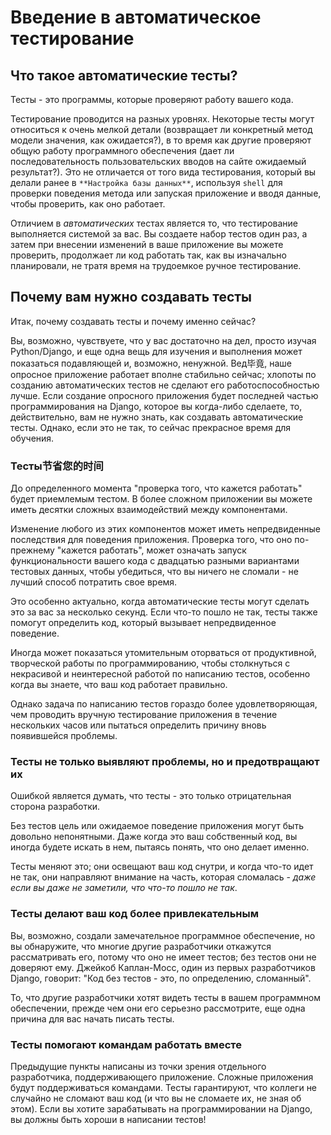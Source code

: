 # Введение в автоматическое тестирование

## Что такое автоматические тесты?

Тесты - это программы, которые проверяют работу вашего кода.

Тестирование проводится на разных уровнях. Некоторые тесты могут относиться к очень мелкой детали (возвращает ли конкретный метод модели значения, как ожидается?), в то время как другие проверяют общую работу программного обеспечения (дает ли последовательность пользовательских вводов на сайте ожидаемый результат?). Это не отличается от того вида тестирования, который вы делали ранее в `**Настройка базы данных**`, используя `shell` для проверки поведения метода или запуская приложение и вводя данные, чтобы проверить, как оно работает.

Отличием в _автоматических_ тестах является то, что тестирование выполняется системой за вас. Вы создаете набор тестов один раз, а затем при внесении изменений в ваше приложение вы можете проверить, продолжает ли код работать так, как вы изначально планировали, не тратя время на трудоемкое ручное тестирование.

## Почему вам нужно создавать тесты

Итак, почему создавать тесты и почему именно сейчас?

Вы, возможно, чувствуете, что у вас достаточно на дел, просто изучая Python/Django, и еще одна вещь для изучения и выполнения может показаться подавляющей и, возможно, ненужной. Вед毕竟, наше опросное приложение работает вполне стабильно сейчас; хлопоты по созданию автоматических тестов не сделают его работоспособностью лучше. Если создание опросного приложения будет последней частью программирования на Django, которое вы когда-либо сделаете, то, действительно, вам не нужно знать, как создавать автоматические тесты. Однако, если это не так, то сейчас прекрасное время для обучения.

### Тесты节省您的时间

До определенного момента "проверка того, что кажется работать" будет приемлемым тестом. В более сложном приложении вы можете иметь десятки сложных взаимодействий между компонентами.

Изменение любого из этих компонентов может иметь непредвиденные последствия для поведения приложения. Проверка того, что оно по-прежнему "кажется работать", может означать запуск функциональности вашего кода с двадцатью разными вариантами тестовых данных, чтобы убедиться, что вы ничего не сломали - не лучший способ потратить свое время.

Это особенно актуально, когда автоматические тесты могут сделать это за вас за несколько секунд. Если что-то пошло не так, тесты также помогут определить код, который вызывает непредвиденное поведение.

Иногда может показаться утомительным оторваться от продуктивной, творческой работы по программированию, чтобы столкнуться с некрасивой и неинтересной работой по написанию тестов, особенно когда вы знаете, что ваш код работает правильно.

Однако задача по написанию тестов гораздо более удовлетворяющая, чем проводить вручную тестирование приложения в течение нескольких часов или пытаться определить причину вновь появившейся проблемы.

### Тесты не только выявляют проблемы, но и предотвращают их

Ошибкой является думать, что тесты - это только отрицательная сторона разработки.

Без тестов цель или ожидаемое поведение приложения могут быть довольно непонятными. Даже когда это ваш собственный код, вы иногда будете искать в нем, пытаясь понять, что оно делает именно.

Тесты меняют это; они освещают ваш код снутри, и когда что-то идет не так, они направляют внимание на часть, которая сломалась - _даже если вы даже не заметили, что что-то пошло не так_.

### Тесты делают ваш код более привлекательным

Вы, возможно, создали замечательное программное обеспечение, но вы обнаружите, что многие другие разработчики откажутся рассматривать его, потому что оно не имеет тестов; без тестов они не доверяют ему. Джейкоб Каплан-Мосс, один из первых разработчиков Django, говорит: "Код без тестов - это, по определению, сломанный".

То, что другие разработчики хотят видеть тесты в вашем программном обеспечении, прежде чем они его серьезно рассмотрите, еще одна причина для вас начать писать тесты.

### Тесты помогают командам работать вместе

Предыдущие пункты написаны из точки зрения отдельного разработчика, поддерживающего приложение. Сложные приложения будут поддерживаться командами. Тесты гарантируют, что коллеги не случайно не сломают ваш код (и что вы не сломаете их, не зная об этом). Если вы хотите зарабатывать на программировании на Django, вы должны быть хороши в написании тестов!
